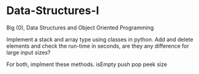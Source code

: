 # Data-Structures-I
Big (0), Data Structures and Object Oriented Programming

Implement a stack and array type using classes in python. Add and delete elements and check the run-time in seconds, are they any difference for large input sizes?

For both, implment these methods. 
 isEmpty
 push
 pop
 peek
 size
    

    
